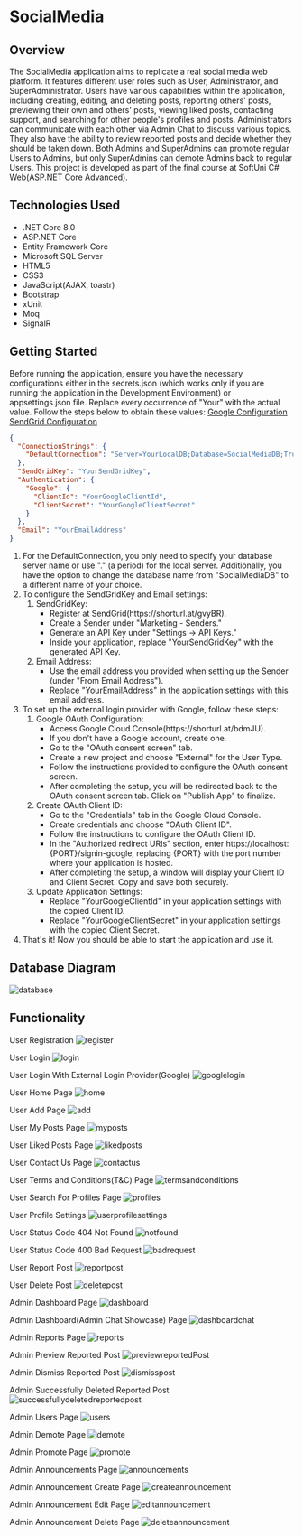 # SocialMedia

## Overview

The SocialMedia application aims to replicate a real social media web platform. It features different user roles such as User, Administrator, and SuperAdministrator. Users have various capabilities within the application, including creating, editing, and deleting posts, reporting others' posts, previewing their own and others' posts, viewing liked posts, contacting support, and searching for other people's profiles and posts.
Administrators can communicate with each other via Admin Chat to discuss various topics. They also have the ability to review reported posts and decide whether they should be taken down. Both Admins and SuperAdmins can promote regular Users to Admins, but only SuperAdmins can demote Admins back to regular Users. This project is developed as part of the final course at SoftUni C# Web(ASP.NET Core Advanced).

## Technologies Used
<ul>
  <li>.NET Core 8.0</li>
  <li>ASP.NET Core</li>
  <li>Entity Framework Core</li>
  <li>Microsoft SQL Server</li>
  <li>HTML5</li>
  <li>CSS3</li>
  <li>JavaScript(AJAX, toastr)</li>
  <li>Bootstrap</li>
  <li>xUnit</li>
  <li>Moq</li>
  <li>SignalR</li>
</ul>

## Getting Started

Before running the application, ensure you have the necessary configurations either in the secrets.json (which works only if you are running the application in the Development Environment) or appsettings.json file. Replace every occurrence of "Your" with the actual value. Follow the steps below to obtain these values: [Google Configuration](https://learn.microsoft.com/en-us/aspnet/core/security/authentication/social/google-logins?view=aspnetcore-8.0#create-the-google-oauth-20-client-id-and-secret) [SendGrid Configuration](https://learn.microsoft.com/en-us/aspnet/core/security/authentication/accconfirm?view=aspnetcore-8.0&tabs=visual-studio)

```json
{
  "ConnectionStrings": {
    "DefaultConnection": "Server=YourLocalDB;Database=SocialMediaDB;Trusted_Connection=True;TrustServerCertificate=True"
  },
  "SendGridKey": "YourSendGridKey",
  "Authentication": {
    "Google": {
      "ClientId": "YourGoogleClientId",
      "ClientSecret": "YourGoogleClientSecret"
    }
  },
  "Email": "YourEmailAddress"
}
```
<ol>
  <li>For the DefaultConnection, you only need to specify your database server name or use "." (a period) for the local server. Additionally, you have the option to change the database name from "SocialMediaDB" to a different name of your choice.</li>
  <li>
    To configure the SendGridKey and Email settings:
    <ol type="1">
      <li>
        SendGridKey:
        <ul>
          <li>
            Register at SendGrid(https://shorturl.at/gvyBR).
          </li>
          <li>
            Create a Sender under "Marketing - Senders."
          </li>
          <li>
            Generate an API Key under "Settings -> API Keys."
          </li>
          <li>
            Inside your application, replace "YourSendGridKey" with the generated API Key.
          </li>
        </ul>
      </li>
      <li>
        Email Address:
        <ul>
          <li>
            Use the email address you provided when setting up the Sender (under "From Email Address").
          </li>
          <li>
            Replace "YourEmailAddress" in the application settings with this email address.
          </li>
        </ul>
      </li>
    </ol>
  </li>
  <li>
    To set up the external login provider with Google, follow these steps:
    <ol type="1">
      <li>
        Google OAuth Configuration:
        <ul>
          <li>
            Access Google Cloud Console(https://shorturl.at/bdmJU).
          </li>
          <li>
            If you don't have a Google account, create one.
          </li>
          <li>
            Go to the "OAuth consent screen" tab.
          </li>
          <li>
            Create a new project and choose "External" for the User Type.
          </li>
          <li>
            Follow the instructions provided to configure the OAuth consent screen.
          </li>
          <li>
            After completing the setup, you will be redirected back to the OAuth consent screen tab. Click on "Publish App" to finalize.
          </li>
        </ul>
      </li>
      <li>
        Create OAuth Client ID:
        <ul>
          <li>
            Go to the "Credentials" tab in the Google Cloud Console.
          </li>
          <li>
            Create credentials and choose "OAuth Client ID".
          </li>
          <li>
            Follow the instructions to configure the OAuth Client ID.
          </li>
          <li>
            In the "Authorized redirect URIs" section, enter https://localhost:{PORT}/signin-google, replacing {PORT} with the port number where your application is hosted.
          </li>
          <li>
            After completing the setup, a window will display your Client ID and Client Secret. Copy and save both securely.
          </li>
        </ul>
      </li>
      <li>
        Update Application Settings:
        <ul>
          <li>
            Replace "YourGoogleClientId" in your application settings with the copied Client ID.
          </li>
          <li>
            Replace "YourGoogleClientSecret" in your application settings with the copied Client Secret.
          </li>
        </ul>
      </li>
    </ol>
  </li>
  <li>That's it! Now you should be able to start the application and use it.</li>
</ol>

## Database Diagram
![database](https://github.com/KristiyanHristov04/SocialMedia-ASP.NET-Core-MVC/assets/92588334/5ee4476b-0839-4ffe-9e60-696b2dda4a7f)

## Functionality

User Registration
![register](https://github.com/KristiyanHristov04/SocialMedia-ASP.NET-Core-MVC/assets/92588334/3a29466b-8f1b-4471-af44-5c18ce5c4518)


User Login
![login](https://github.com/KristiyanHristov04/SocialMedia-ASP.NET-Core-MVC/assets/92588334/c29595eb-3252-4877-92e9-67d513794d9c)


User Login With External Login Provider(Google)
![googlelogin](https://github.com/KristiyanHristov04/SocialMedia-ASP.NET-Core-MVC/assets/92588334/8535c4a2-d1d5-484c-b86a-66626a559c44)


User Home Page
![home](https://github.com/KristiyanHristov04/SocialMedia-ASP.NET-Core-MVC/assets/92588334/f17a76a3-2994-4540-8d98-3c7a8dc474f8)


User Add Page
![add](https://github.com/KristiyanHristov04/SocialMedia-ASP.NET-Core-MVC/assets/92588334/008137f2-9b99-476b-93ff-ad076e3e0577)


User My Posts Page
![myposts](https://github.com/KristiyanHristov04/SocialMedia-ASP.NET-Core-MVC/assets/92588334/fc455f53-f456-482a-b685-7f87eb3fe652)


User Liked Posts Page
![likedposts](https://github.com/KristiyanHristov04/SocialMedia-ASP.NET-Core-MVC/assets/92588334/badbed2e-ed75-4f3f-b004-b6801c1bac00)


User Contact Us Page
![contactus](https://github.com/KristiyanHristov04/SocialMedia-ASP.NET-Core-MVC/assets/92588334/1f6d5f77-61f1-4b2e-a079-616e2ae1ce74)


User Terms and Conditions(T&C) Page
![termsandconditions](https://github.com/KristiyanHristov04/SocialMedia-ASP.NET-Core-MVC/assets/92588334/d58ada61-8441-44fa-8f28-dbdcc8e8b7de)


User Search For Profiles Page
![profiles](https://github.com/KristiyanHristov04/SocialMedia-ASP.NET-Core-MVC/assets/92588334/b21e3fc1-48b3-4be6-a0aa-d7de321143d1)


User Profile Settings
![userprofilesettings](https://github.com/KristiyanHristov04/SocialMedia-ASP.NET-Core-MVC/assets/92588334/47b33e0c-bc35-4719-adc9-bf775bc6aa16)


User Status Code 404 Not Found
![notfound](https://github.com/KristiyanHristov04/SocialMedia-ASP.NET-Core-MVC/assets/92588334/d840216c-2a35-4b1f-a351-5451c5eeb79d)


User Status Code 400 Bad Request
![badrequest](https://github.com/KristiyanHristov04/SocialMedia-ASP.NET-Core-MVC/assets/92588334/2cbaf901-62c4-4471-8dfe-93eac6b7bdb8)


User Report Post
![reportpost](https://github.com/KristiyanHristov04/SocialMedia-ASP.NET-Core-MVC/assets/92588334/046b0285-cb7e-4a2d-b9ba-6d935c911f28)


User Delete Post
![deletepost](https://github.com/KristiyanHristov04/SocialMedia-ASP.NET-Core-MVC/assets/92588334/633940dd-986a-4f19-890b-755a6e417bcc)


Admin Dashboard Page
![dashboard](https://github.com/KristiyanHristov04/SocialMedia-ASP.NET-Core-MVC/assets/92588334/b1c22c80-47d3-4cc9-8f47-cbc5717b94c7)


Admin Dashboard(Admin Chat Showcase) Page
![dashboardchat](https://github.com/KristiyanHristov04/SocialMedia-ASP.NET-Core-MVC/assets/92588334/b52f0db7-36ad-438a-87db-552e3b39a588)


Admin Reports Page
![reports](https://github.com/KristiyanHristov04/SocialMedia-ASP.NET-Core-MVC/assets/92588334/dd09ad23-dcc0-4e55-b46c-5c020e52bb29)

Admin Preview Reported Post
![previewreportedPost](https://github.com/KristiyanHristov04/SocialMedia-ASP.NET-Core-MVC/assets/92588334/640ddce3-5a1f-4e92-a035-5fe68053f777)


Admin Dismiss Reported Post
![dismisspost](https://github.com/KristiyanHristov04/SocialMedia-ASP.NET-Core-MVC/assets/92588334/ebe51520-3abe-4e02-bf47-37ee531932de)


Admin Successfully Deleted Reported Post
![successfullydeletedreportedpost](https://github.com/KristiyanHristov04/SocialMedia-ASP.NET-Core-MVC/assets/92588334/58336992-c2b5-4e58-aa50-56103cc2b78d)


Admin Users Page
![users](https://github.com/KristiyanHristov04/SocialMedia-ASP.NET-Core-MVC/assets/92588334/b87df00a-d12b-4b14-a1e5-69a43a2d8a9e)


Admin Demote Page
![demote](https://github.com/KristiyanHristov04/SocialMedia-ASP.NET-Core-MVC/assets/92588334/e02f3125-0aa8-473e-942d-7f9c9e0c105e)


Admin Promote Page
![promote](https://github.com/KristiyanHristov04/SocialMedia-ASP.NET-Core-MVC/assets/92588334/9b4c4a41-f355-4b73-b334-778c91a80b9c)


Admin Announcements Page
![announcements](https://github.com/KristiyanHristov04/SocialMedia-ASP.NET-Core-MVC/assets/92588334/c258027a-85bb-49ac-9344-1a5fba28aa59)

Admin Announcement Create Page
![createannouncement](https://github.com/KristiyanHristov04/SocialMedia-ASP.NET-Core-MVC/assets/92588334/088466eb-e682-4bc0-a21b-ec6eb5167027)

Admin Announcement Edit Page
![editannouncement](https://github.com/KristiyanHristov04/SocialMedia-ASP.NET-Core-MVC/assets/92588334/bc6e9b13-e1d2-4511-8d92-5def75df7148)

Admin Announcement Delete Page
![deleteannouncement](https://github.com/KristiyanHristov04/SocialMedia-ASP.NET-Core-MVC/assets/92588334/072b415c-ba5c-4d4f-91df-dbd2f8b7f5e7)
